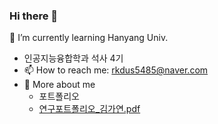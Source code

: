 ### Hi there 👋

<!--
**rkdus5485/rkdus5485** is a ✨ _special_ ✨ repository because its `README.md` (this file) appears on your GitHub profile.

Here are some ideas to get you started:

- 🔭 I’m currently working on ...
- 🌱 I’m currently learning ...
- 👯 I’m looking to collaborate on ...
- 🤔 I’m looking for help with ...
- 💬 Ask me about ...
- 📫 How to reach me: ...
- 😄 Pronouns: ...
- ⚡ Fun fact: ...
-->
🌱 I’m currently learning Hanyang Univ.
  - 인공지능융합학과 석사 4기
- 📫 How to reach me: rkdus5485@naver.com
- 🤔 More about me
  - 포트폴리오
  - [연구포트폴리오_김가연.pdf](https://github.com/rkdus5485/rkdus5485/files/9945383/_.pdf)
